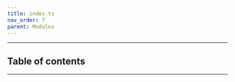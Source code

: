 ```yaml
---
title: index.ts
nav_order: 7
parent: Modules
---
```


---

<h2 class="text-delta">Table of contents</h2>

---
